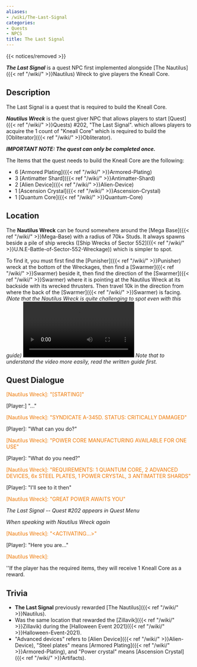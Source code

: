 ```yaml
---
aliases:
- /wiki/The-Last-Signal
categories:
- Quests
- NPCS
title: The Last Signal
---  
```


{{< notices/removed >}} 

**_The Last Signal_** is a quest NPC first implemented alongside [The Nautilus]({{< ref "/wiki/" >}}Nautilus) Wreck to give players the Kneall Core. 

## Description

The Last Signal is a quest that is required to build the Kneall Core.

**_Nautilus Wreck_** is the quest giver NPC that allows players to start [Quest]({{< ref "/wiki/" >}}Quests) #202, "The Last Signal". which allows players to acquire the 1 count of "Kneall Core" which is required to build the [Obliterator]({{< ref "/wiki/" >}}Obliterator).

**_IMPORTANT NOTE: The quest can only be completed once._**

The Items that the quest needs to build the Kneall Core are the following:

- 6 [Armored Plating]({{< ref "/wiki/" >}}Armored-Plating)
- 3 [Antimatter Shard]({{< ref "/wiki/" >}}Antimatter-Shard)
- 2 [Alien Device]({{< ref "/wiki/" >}}Alien-Device)
- 1 [Ascension Crystal]({{< ref "/wiki/" >}}Ascension-Crystal)
- 1 [Quantum Core]({{< ref "/wiki/" >}}Quantum-Core)

## Location

The **Nautilus Wreck** can be found somewhere around the [Mega Base]({{< ref "/wiki/" >}}Mega-Base) with a radius of 70k+ Studs. It always spawns beside a pile of ship wrecks ([Ship Wrecks of Sector 552]({{< ref "/wiki/" >}}U.N.E-Battle-of-Sector-552-Wreckage)) which is simpler to spot.

To find it, you must first find the [Punisher]({{< ref "/wiki/" >}}Punisher) wreck at the bottom of the Wreckages, then find a [Swarmer]({{< ref "/wiki/" >}}Swarmer) beside it, then find the direction of the [Swarmer]({{< ref "/wiki/" >}}Swarmer) where it is pointing at the Nautilus Wreck at its backside with its wrecked thrusters. Then travel 10k in the direction from where the back of the [Swarmer]({{< ref "/wiki/" >}}Swarmer) is facing. _(Note that the Nautilus Wreck is quite challenging to spot even with this guide)_ ![centre|Video guide on the location of the Nautilus
Wreck.](KneallCoreGuide.mp4 "centre|Video guide on the location of the Nautilus Wreck.") _Note that to understand the video more easily, read the written guide first._

## Quest Dialogue 

<span style="color:#ee7600">[Nautilus Wreck]: "[STARTING]"</span>

[Player:] "..."

<span style="color:#ee7600">[Nautilus Wreck]: "SYNDICATE A-345D. STATUS: CRITICALLY DAMAGED"</span>

[Player]: "What can you do?"

<span style="color:#ee7600">[Nautilus Wreck]: "POWER CORE MANUFACTURING AVAILABLE FOR ONE USE"</span>

[Player]: "What do you need?"

<span style="color:#ee7600">[Nautilus Wreck]: "REQUIREMENTS: 1 QUANTUM CORE, 2 ADVANCED DEVICES, 6x STEEL PLATES, 1 POWER CRYSTAL, 3 ANTIMATTER SHARDS"</span>

[Player]: "I'll see to it then"

<span style="color:#ee7600">[Nautilus Wreck]: "GREAT POWER AWAITS YOU"</span>

_The Last Signal -- Quest #202 appears in Quest Menu_

_When speaking with Nautilus Wreck again_

<span style="color:#ee7600">[Nautilus Wreck]: "<ACTIVATING...>"</span>

[Player]: "Here you are..."

<span style="color:#ee7600">[Nautilus Wreck]: <POWER CORE MANUFACTURING COMPLETE></span>

''If the player has the required items, they will receive 1 Kneall Core as a reward.

## Trivia

- **The Last Signal** previously rewarded [The Nautilus]({{< ref "/wiki/" >}}Nautilus).
- Was the same location that rewarded the [Zillavik]({{< ref "/wiki/" >}}Zillavik) during the [Halloween Event 2021]({{< ref "/wiki/" >}}Halloween-Event-2021).
- "Advanced devices" refers to [Alien Device]({{< ref "/wiki/" >}}Alien-Device), "Steel plates" means [Armored Plating]({{< ref "/wiki/" >}}Armored-Plating), and "Power crystal" means [Ascension Crystal]({{< ref "/wiki/" >}}Artifacts).